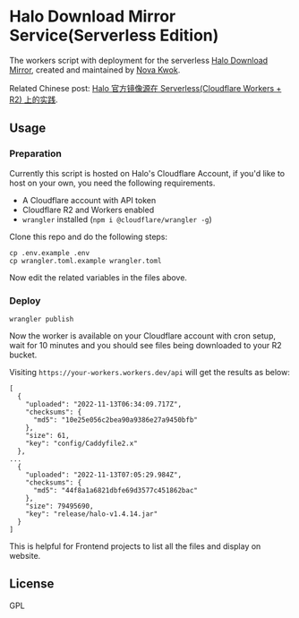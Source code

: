 # Halo Download Mirror Service(Serverless Edition)

The workers script with deployment for the serverless [Halo Download Mirror](https://download.halo.run), created and maintained by [Nova Kwok](https://github.com/n0vad3v).

Related Chinese post: [Halo 官方镜像源在 Serverless(Cloudflare Workers + R2) 上的实践](https://nova.moe/halo-mirror-serverless/).

## Usage

### Preparation

Currently this script is hosted on Halo's Cloudflare Account, if you'd like to host on your own, you need the following requirements.

* A Cloudflare account with API token
* Cloudflare R2 and Workers enabled
* `wrangler` installed (`npm i @cloudflare/wrangler -g`)

Clone this repo and do the following steps:

```
cp .env.example .env
cp wrangler.toml.example wrangler.toml
```

Now edit the related variables in the files above.

### Deploy

```
wrangler publish
```

Now the worker is available on your Cloudflare account with cron setup, wait for 10 minutes and you should see files being downloaded to your R2 bucket.

Visiting `https://your-workers.workers.dev/api` will get the results as below:

```
[
  {
    "uploaded": "2022-11-13T06:34:09.717Z",
    "checksums": {
      "md5": "10e25e056c2bea90a9386e27a9450bfb"
    },
    "size": 61,
    "key": "config/Caddyfile2.x"
  },
...
  {
    "uploaded": "2022-11-13T07:05:29.984Z",
    "checksums": {
      "md5": "44f8a1a6821dbfe69d3577c451862bac"
    },
    "size": 79495690,
    "key": "release/halo-v1.4.14.jar"
  }
]
```

This is helpful for Frontend projects to list all the files and display on website.

## License

GPL